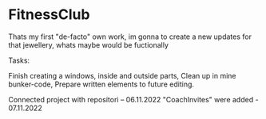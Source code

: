 # FitnessClub
Thats my first "de-facto" own work, im gonna to create a new updates for that jewellery, whats maybe would be fuctionally
	
Tasks: 

Finish creating a windows, inside and outside parts,
Clean up in mine bunker-code,
Prepare written elements to future editing.

Connected project with repositori – 06.11.2022
"CoachInvites" were added - 07.11.2022